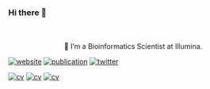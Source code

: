### Hi there 👋

<p align="center">
  <br><br>
  🔭 I’m a Bioinformatics Scientist at Illumina.
</p>

[![website](https://img.shields.io/badge/-website-brightgreen)](https://urmi-21.github.io/)
[![publication](https://img.shields.io/badge/-publications-red)](https://scholar.google.com/citations?user=yat-ghwAAAAJ&hl=en)
[![twitter](https://img.shields.io/badge/-twitter-informational)](https://twitter.com/_urminder)


[![cv](https://img.shields.io/badge/Download-CV-orange)](https://github.com/urmi-21/urminder_singh_resume/blob/main/Urminder_CV.pdf)
[![cv](https://img.shields.io/badge/Download-Resume-green)](https://github.com/urmi-21/urminder_singh_resume/blob/main/Urminder_Resume.pdf)
[![cv](https://img.shields.io/badge/Download-Dissertation-blue)](https://github.com/urmi-21/urminder_singh_resume/blob/main/Urminder_Singh_PhD_dissertation.pdf)



<!--
**urmi-21/urmi-21** is a ✨ _special_ ✨ repository because its `README.md` (this file) appears on your GitHub profile.

Here are some ideas to get you started:
<img src="https://media1.tenor.com/images/a388b52cb0b98b71066ce08b9fcc21c5/tenor.gif">
- 🔭 I’m currently working on ...
- 🌱 I’m currently learning ...
- 👯 I’m looking to collaborate on ...
- 🤔 I’m looking for help with ...
- 💬 Ask me about ...
- 📫 How to reach me: ...
- 😄 Pronouns: ...
- ⚡ Fun fact: ...
-->
